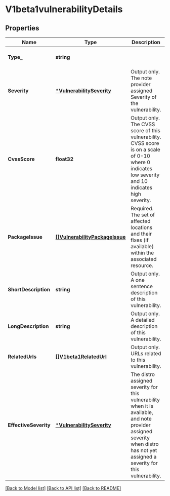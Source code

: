 # V1beta1vulnerabilityDetails

## Properties
Name | Type | Description | Notes
------------ | ------------- | ------------- | -------------
**Type_** | **string** |  | [optional] [default to null]
**Severity** | [***VulnerabilitySeverity**](vulnerabilitySeverity.md) | Output only. The note provider assigned Severity of the vulnerability. | [optional] [default to null]
**CvssScore** | **float32** | Output only. The CVSS score of this vulnerability. CVSS score is on a scale of 0-10 where 0 indicates low severity and 10 indicates high severity. | [optional] [default to null]
**PackageIssue** | [**[]VulnerabilityPackageIssue**](vulnerabilityPackageIssue.md) | Required. The set of affected locations and their fixes (if available) within the associated resource. | [optional] [default to null]
**ShortDescription** | **string** | Output only. A one sentence description of this vulnerability. | [optional] [default to null]
**LongDescription** | **string** | Output only. A detailed description of this vulnerability. | [optional] [default to null]
**RelatedUrls** | [**[]V1beta1RelatedUrl**](v1beta1RelatedUrl.md) | Output only. URLs related to this vulnerability. | [optional] [default to null]
**EffectiveSeverity** | [***VulnerabilitySeverity**](vulnerabilitySeverity.md) | The distro assigned severity for this vulnerability when it is available, and note provider assigned severity when distro has not yet assigned a severity for this vulnerability. | [optional] [default to null]

[[Back to Model list]](../README.md#documentation-for-models) [[Back to API list]](../README.md#documentation-for-api-endpoints) [[Back to README]](../README.md)


